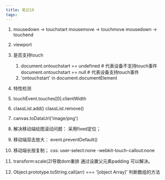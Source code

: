 ```yaml
---
title: 笔记19
tags:
---
```


1.  mousedown -> touchstart
    mousemove -> touchmove
    mousedown -> touchend

2.  viewport
    <meta name='viewport' content='width=device-width;user-scalable=no;initial-scale=1.0 maxinum-scale=1.0 mininux-scale=1.0  '>

3. 是否支持touch    
   1.   document.ontouchstart == undefined   # 代表设备不支持touch事件
        document.ontouchstart == null   # 代表设备支持touch事件
   2.  'ontouchstart' in document.documentElement
            
4. 特性检测
5. touchEvent.touches[0].clientWidth
6. classList.add()
   classList.remove()
7. canvas.toDataUrl('image/png')
8. 解决移动端绘图滚动问题：
    采用fixed定位；
9. 移动端双击放大：
    event.preventDefault()
10. 移动端长按复制；
    css: user-select:none
         -webkit-touch-callout:none
11. transform:scale(2)导致dom重排  通过设置父元素padding 可以解决。
12. Object.prototype.toString.call(arr) === '[object Array]' 判断数组的方法 
